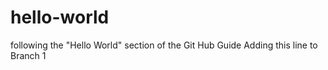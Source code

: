 # hello-world
following the "Hello World" section of the Git Hub Guide
Adding this line to Branch 1
